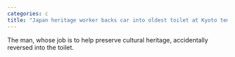 ```yaml
---
categories: c
title: "Japan heritage worker backs car into oldest toilet at Kyoto temple"
---
```

The man, whose job is to help preserve cultural heritage, accidentally reversed into the toilet.